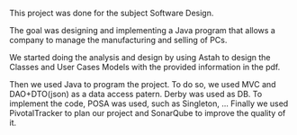 This project was done for the subject Software Design.

The goal was designing and implementing a Java program that allows a company to manage the manufacturing and selling of PCs.

We started doing the analysis and design by using Astah to design the Classes and User Cases Models with the provided information in the pdf.

Then we used Java to program the project. To do so, we used MVC and DAO+DTO(json) as a data access patern. Derby was used as DB. To implement the code, POSA was used, such as Singleton, ...
Finally we used PivotalTracker to plan our project and SonarQube to improve the quality of it.